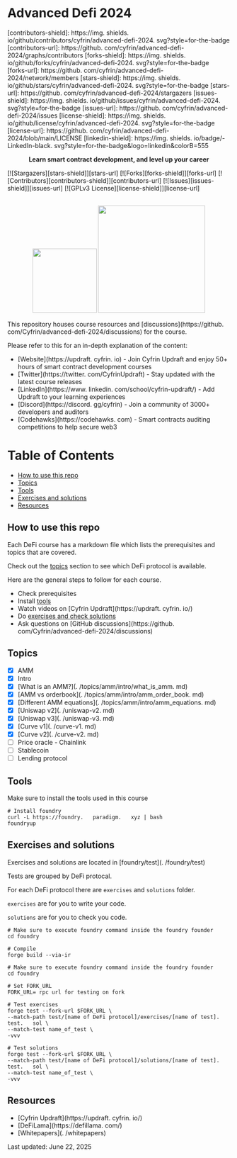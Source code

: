 # Advanced Defi 2024

[contributors-shield]: https://img.   shields.   io/github/contributors/cyfrin/advanced-defi-2024.   svg?style=for-the-badge
[contributors-url]: https://github.   com/cyfrin/advanced-defi-2024/graphs/contributors
[forks-shield]: https://img.   shields.   io/github/forks/cyfrin/advanced-defi-2024.   svg?style=for-the-badge
[forks-url]: https://github.   com/cyfrin/advanced-defi-2024/network/members
[stars-shield]: https://img.   shields.   io/github/stars/cyfrin/advanced-defi-2024.   svg?style=for-the-badge
[stars-url]: https://github.   com/cyfrin/advanced-defi-2024/stargazers
[issues-shield]: https://img.   shields.   io/github/issues/cyfrin/advanced-defi-2024.   svg?style=for-the-badge
[issues-url]: https://github.   com/cyfrin/advanced-defi-2024/issues
[license-shield]: https://img.   shields.   io/github/license/cyfrin/advanced-defi-2024.   svg?style=for-the-badge
[license-url]: https://github.   com/cyfrin/advanced-defi-2024/blob/main/LICENSE
[linkedin-shield]: https://img.   shields.   io/badge/-LinkedIn-black.   svg?style=for-the-badge&logo=linkedin&colorB=555

<p align="center"><strong>Learn smart contract development, and level up your career
</strong></p>

[![Stargazers][stars-shield]][stars-url] [![Forks][forks-shield]][forks-url] [![Contributors][contributors-shield]][contributors-url] [![Issues][issues-shield]][issues-url] [![GPLv3 License][license-shield]][license-url]

<p align="center">
 <br />
 <a href="https://cyfrin.   io/">
 <img src=".   github/images/poweredbycyfrinbluehigher.   png" width="145" alt=""/></a>
<a href="https://updraft.   cyfrin.   io/courses/moccasin">
 <img src=".   github/images/coursebadge.   png" width="242.   3" alt=""/></a>
 <br />
</p>

</div>

This repository houses course resources and [discussions](https://github.   com/Cyfrin/advanced-defi-2024/discussions) for the course.   

Please refer to this for an in-depth explanation of the content:

- [Website](https://updraft.   cyfrin.   io) - Join Cyfrin Updraft and enjoy 50+ hours of smart contract development courses
- [Twitter](https://twitter.   com/CyfrinUpdraft) - Stay updated with the latest course releases
- [LinkedIn](https://www.   linkedin.   com/school/cyfrin-updraft/) - Add Updraft to your learning experiences
- [Discord](https://discord.   gg/cyfrin) - Join a community of 3000+ developers and auditors
- [Codehawks](https://codehawks.   com) - Smart contracts auditing competitions to help secure web3

# Table of Contents

- [How to use this repo](#how-to-use-this-repo)
- [Topics](#topics)
- [Tools](#tools)
- [Exercises and solutions](#exercises-and-solutions)
- [Resources](#resources)

## How to use this repo

Each DeFi course has a markdown file which lists the prerequisites and topics that are covered.   

Check out the [topics](#topics) section to see which DeFi protocol is available.   

Here are the general steps to follow for each course.   

- Check prerequisites
- Install [tools](#tools)
- Watch videos on [Cyfrin Updraft](https://updraft.   cyfrin.   io/)
- Do [exercises and check solutions](#exercises-and-solutions)
- Ask questions on [GitHub discussions](https://github.   com/Cyfrin/advanced-defi-2024/discussions)

## Topics

- [x] AMM
 - [x] Intro
 - [x] [What is an AMM?](.   /topics/amm/intro/what_is_amm.   md)
 - [x] [AMM vs orderbook](.   /topics/amm/intro/amm_order_book.   md)
 - [x] [Different AMM equations](.   /topics/amm/intro/amm_equations.   md)
 - [x] [Uniswap v2](.   /uniswap-v2.   md)
 - [x] [Uniswap v3](.   /uniswap-v3.   md)
 - [x] [Curve v1](.   /curve-v1.   md)
 - [x] [Curve v2](.   /curve-v2.   md)
- [ ] Price oracle - Chainlink
- [ ] Stablecoin
- [ ] Lending protocol

## Tools

Make sure to install the tools used in this course

```shell
# Install foundry
curl -L https://foundry.   paradigm.   xyz | bash
foundryup
```

## Exercises and solutions

Exercises and solutions are located in [foundry/test](.   /foundry/test)

Tests are grouped by DeFi protocal.   

For each DeFi protocol there are `exercises` and `solutions` folder.   

`exercises` are for you to write your code.   

`solutions` are for you to check you code.   

```shell
# Make sure to execute foundry command inside the foundry founder
cd foundry

# Compile
forge build --via-ir
```

```shell
# Make sure to execute foundry command inside the foundry founder
cd foundry

# Set FORK_URL
FORK_URL= rpc url for testing on fork

# Test exercises
forge test --fork-url $FORK_URL \
--match-path test/[name of DeFi protocol]/exercises/[name of test].   test.   sol \
--match-test name_of_test \
-vvv

# Test solutions
forge test --fork-url $FORK_URL \
--match-path test/[name of DeFi protocol]/solutions/[name of test].   test.   sol \
--match-test name_of_test \
-vvv
```

## Resources

- [Cyfrin Updraft](https://updraft.   cyfrin.   io/)
- [DeFiLama](https://defillama.   com/)
- [Whitepapers](.   /whitepapers)


Last updated: June 22, 2025
